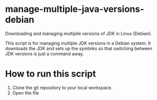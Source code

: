 # manage-multiple-java-versions-debian
Downloading and managing multiplle versions of JDK in Linux (Debian).

This script is for managing multiple JDK versions in a Debian system. It downloads the JDK and sets up the symlinks so that switching between JDK versions is just a command away.

# How to run this script

1. Clone the git repository to your local workspace.
2. Open the file 
